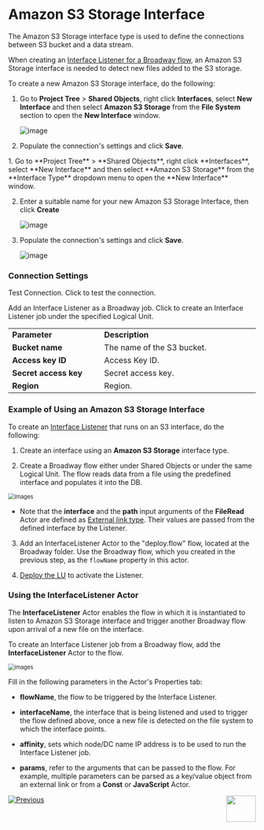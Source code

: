 # Amazon S3 Storage Interface 

The Amazon S3 Storage interface type is used to define the connections between S3 bucket and a data stream.

When creating an [Interface Listener for a Broadway flow](/articles/19_Broadway/09_broadway_integration_with_Fabric.md#interface-listener-for-broadway-flows), an Amazon S3 Storage interface is needed to detect new files added to the S3 storage.

To create a new Amazon S3 Storage interface, do the following:

<studio>

1. Go to **Project Tree** > **Shared Objects**, right click **Interfaces**, select **New Interface** and then select **Amazon S3 Storage** from the **File System** section to open the **New Interface** window.

   ![image](images/12_s3_1.png)
   
2. Populate the connection's settings and click **Save**.
</studio>

<web>
1. Go to **Project Tree** > **Shared Objects**, right click **Interfaces**, select **New Interface** and then select **Amazon S3 Storage** from the **Interface Type** dropdown menu to open the **New Interface** window.

2. Enter a suitable name for your new Amazon S3 Storage Interface, then click **Create**
  
   ![image](images/12_s3_1WEB.png)

3. Populate the connection's settings and click **Save**.

   ![image](images/12_s3_2WEB.png)

</web>


### Connection Settings

<table>
<tbody>
<tr>
<td width="300pxl"><strong>Parameter</strong></td>
<td width="600pxl"><strong>Description</strong></td>
</tr>
<tr>
<td><strong>Bucket name</strong></td>
<td>The name of the S3 bucket.</td>
</tr>
<tr>
<td><strong>Access key ID</strong></td>
<td>Access Key ID.</td>
</tr>
<tr>
<td><strong>Secret access key</strong>&nbsp;</td>
<td>Secret access key.</td>
</tr>
<tr>
<td><strong>Region</strong></td>
<td>Region.</td>
</tr>
<p>Test Connection. Click to test the connection.</p>
<studio>
<p>Add an Interface Listener as a Broadway job. Click to create an Interface Listener job under the specified Logical Unit.</p>
</studio>
</td>
</tr>
</tbody>
</table>




<studio>

### Example of Using an Amazon S3 Storage Interface

To create an [Interface Listener](/articles/19_Broadway/09_broadway_integration_with_Fabric.md#interface-listener-for-broadway-flows) that runs on an S3 interface, do the following: 

1. Create an interface using an **Amazon S3 Storage** interface type.

2. Create a Broadway flow either under Shared Objects or under the same Logical Unit. The flow reads data from a file using the predefined interface and populates it into the DB. 

<img src="/articles/19_Broadway/images/file_read_listener.png" alt="images" style="zoom:80%;" />

* Note that the **interface** and the **path** input arguments of the **FileRead** Actor are defined as [External link type](/articles/19_Broadway/03_broadway_actor_window.md#actors-inputs-and-outputs). Their values are passed from the defined interface by the Listener.

3. Add an InterfaceListener Actor to the "deploy.flow" flow, located at the Broadway folder. Use the Broadway flow, which you created in the previous step, as the `flowName` property in this actor.

4. [Deploy the LU](/articles/16_deploy_fabric/02_deploy_from_Fabric_Studio.md) to activate the Listener.

</studio>

### Using the InterfaceListener Actor 

The **InterfaceListener** Actor enables the flow in which it is instantiated to listen to Amazon S3 Storage interface and trigger another Broadway flow upon arrival of a new file on the interface.

To create an Interface Listener job from a Broadway flow, add the **InterfaceListener** Actor to the flow.

<img src="images/12_interfaceListenerActor_1.PNG" alt="images" style="zoom:80%;" />

Fill in the following parameters in the Actor's Properties tab:

- **flowName**, the flow to be triggered by the Interface Listener.
- **interfaceName**, the interface that is being listened and used to trigger the flow defined above, once a new file is detected on the file system to which the interface points.

- **affinity**, sets which node/DC name IP address is to be used to run the Interface Listener job.

- **params**, refer to the arguments that can be passed to the flow. For example, multiple parameters can be parsed as a key/value object from an external link or from a **Const** or **JavaScript** Actor.





[![Previous](/articles/images/Previous.png)](11_LDAP_interface.md)
[<img align="right" width="60" height="54" src="/articles/images/Next.png">](13_blob_interface.md)

